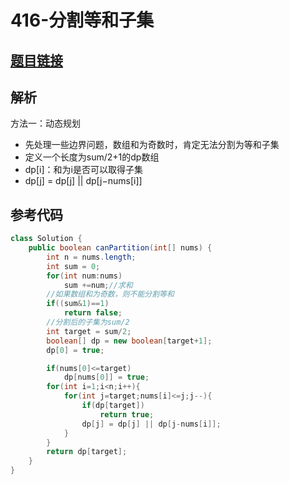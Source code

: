 # 416-分割等和子集

## [题目链接](https://leetcode-cn.com/problems/partition-equal-subset-sum/)

## 解析
方法一：动态规划
- 先处理一些边界问题，数组和为奇数时，肯定无法分割为等和子集
- 定义一个长度为sum/2+1的dp数组
- dp[i]：和为i是否可以取得子集
- dp[j] = dp[j] || dp[j−nums[i]]

## 参考代码
```Java
class Solution {
    public boolean canPartition(int[] nums) {
        int n = nums.length;
        int sum = 0;
        for(int num:nums)
            sum +=num;//求和
        //如果数组和为奇数，则不能分割等和
        if((sum&1)==1)
            return false;
        //分割后的子集为sum/2
        int target = sum/2;
        boolean[] dp = new boolean[target+1];
        dp[0] = true;

        if(nums[0]<=target)
            dp[nums[0]] = true;
        for(int i=1;i<n;i++){
            for(int j=target;nums[i]<=j;j--){
                if(dp[target])
                    return true;
                dp[j] = dp[j] || dp[j-nums[i]];
            }
        }
        return dp[target];
    }
}
```